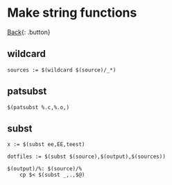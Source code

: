 # Make string functions

[Back](../buildtools.md){: .button}

## wildcard

```
sources := $(wildcard $(source)/_*)
```

## patsubst

```
$(patsubst %.c,%.o,)
```

## subst

```make
x := $(subst ee,EE,teest)

dotfiles := $(subst $(source),$(output),$(sources))

$(output)/%: $(source)/%
	cp $< $(subst _,.,$@)
```
